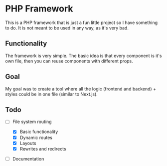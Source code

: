 # PHP Framework

This is a PHP framework that is just a fun little project so I have something to do. It is not meant to be used in any way, as it's very bad.

## Functionality

The framework is very simple. The basic idea is that every component is it's own file, then you can reuse components with different props.

## Goal

My goal was to create a tool where all the logic (frontend and backend) + styles could be in one file (similar to Next.js).

## Todo

- [ ] File system routing
  - [x] Basic functionality
  - [x] Dynamic routes
  - [x] Layouts
  - [x] Rewrites and redirects
- [ ] Documentation

